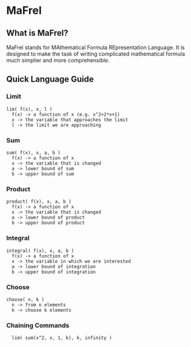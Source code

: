 # MaFrel

## What is MaFrel?
MaFrel stands for MAthematical Formula REpresentation Language. It is designed to make the task of writing complicated mathematical formula much simplier and more comprehensible.

## Quick Language Guide
### Limit
```
lim( f(x), x, l )
  f(x) -> a function of x (e.g. x^2+2*x+1)
  x -> the variable that approaches the limit
  l -> the limit we are approaching
```
### Sum
```
sum( f(x), x, a, b )
  f(x) -> a function of x
  x -> the variable that is changed
  a -> lower bound of sum
  b -> upper bound of sum
```
### Product
```
product( f(x), x, a, b )
  f(x) -> a function of x
  x -> the variable that is changed
  a -> lower bound of product
  b -> upper bound of product
```
### Integral
```
integral( f(x), x, a, b )
  f(x) -> a function of x
  x -> the variable in which we are interested
  a -> lower bound of integration
  b -> upper bound of integration
```
### Choose
```
choose( n, k )
  n -> from n elements
  k -> choose k elements
```
### Chaining Commands
```
  lim( sum(x^2, x, 1, k), k, infinity )
```
